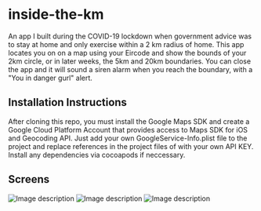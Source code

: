 # inside-the-km
An app I built during the COVID-19 lockdown when government advice was to stay at home and only exercise within a 2 km radius of home. This app locates you on on a map using your Eircode and show the bounds of your 2km circle, or in later weeks, the 5km and 20km boundaries. You can close the app and it will sound a siren alarm when you reach the boundary, with a "You in danger gurl" alert. 

## Installation Instructions
After cloning this repo, you must install the Google Maps SDK and create a Google Cloud Platform Account that provides access to Maps SDK for iOS and Geocoding API.
Just add your own GoogleService-Info.plist file to the project and replace references in the project files of <YOUR MAP API KEY> with your own API KEY. Install any dependencies via cocoapods if neccessary.

## Screens
![Image description](https://cathalfarrell.com/repo-images/inside1.png)
![Image description](https://cathalfarrell.com/repo-images/inside2.png)
![Image description](https://cathalfarrell.com/repo-images/inside3.png)
